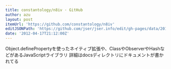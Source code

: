 ```yaml
---
title: constantology/n8iv · GitHub
author: azu
layout: post
itemUrl: 'https://github.com/constantology/n8iv'
editJSONPath: 'https://github.com/jser/jser.info/edit/gh-pages/data/2012/04/index.json'
date: '2012-04-17T21:12:00Z'
---
```

Object.definePropertyを使ったネイティブ拡張や、ClassやObserverやHashなどがあるJavaScriptライブラリ
詳細はdocsディレクトリにドキュメントが書かれてる
